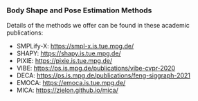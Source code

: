 ### Body Shape and Pose Estimation Methods

Details of the methods we offer can be found in these academic publications:

* SMPLify-X: https://smpl-x.is.tue.mpg.de/
* SHAPY: https://shapy.is.tue.mpg.de/
* PIXIE: https://pixie.is.tue.mpg.de/
* VIBE: https://ps.is.mpg.de/publications/vibe-cvpr-2020
* DECA: https://ps.is.mpg.de/publications/feng-siggraph-2021
* EMOCA: https://emoca.is.tue.mpg.de/
* MICA: https://zielon.github.io/mica/
